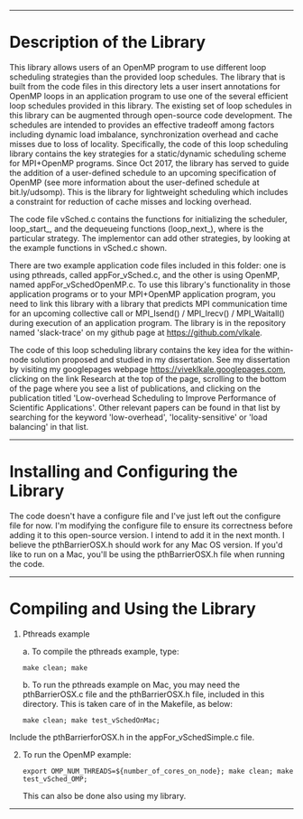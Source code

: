 
---
# Description of the Library

This library allows users of an OpenMP program to use different loop scheduling strategies than the provided loop schedules. The library that is built from the code files in this directory
lets a user insert annotations for OpenMP loops in an application program to use one of the several efficient loop schedules provided in this library. The existing set of loop schedules in this library can be augmented through open-source code development. The schedules are intended to provides an effective tradeoff among factors including dynamic load imbalance, synchronization overhead and cache misses due to loss of locality. Specifically, the code of this loop scheduling library contains the key strategies for a static/dynamic scheduling scheme for MPI+OpenMP programs. Since Oct 2017, the library has served to guide the addition of a user-defined schedule to an upcoming specification of OpenMP (see more information about the user-defined schedule at bit.ly/udsomp). This is the library for lightweight scheduling which includes a constraint for reduction of cache misses and locking overhead.

The code file vSched.c contains the functions for initializing the scheduler, loop_start_<strat>, and the dequeueing functions
(loop_next_<strat>), where <strat> is the particular strategy. The implementor can add other strategies, by looking at the 
example functions in vSched.c shown.

There are two example application code files included in this folder: one is using pthreads, called appFor_vSched.c, and the other is using OpenMP, named appFor_vSchedOpenMP.c. To use this library's functionality in those application programs or to your MPI+OpenMP application program, you need to link this library with a library that predicts MPI communication time for an upcoming collective call or MPI_Isend() / MPI_Irecv() / MPI_Waitall() during execution of an application program. The library is in the repository named 'slack-trace' on my github page at https://github.com/vlkale.

The code of this loop scheduling library contains the key idea for the within-node solution proposed and studied in my dissertation. See my dissertation by visiting my googlepages webpage https://viveklkale.googlepages.com, clicking on the link Research at the top of the page, scrolling to the bottom of the page where you see a list of publications, and clicking on the publication titled 'Low-overhead Scheduling to Improve Performance of Scientific Applications'. Other relevant papers can be found in that list by searching for the keyword 'low-overhead', 'locality-sensitive' or 'load balancing' in that list.

---

# Installing and Configuring the Library

The code doesn't have a configure file and I've just left out the configure file for now. I'm modifying the configure file to ensure its correctness before adding it to this open-source version. I intend to add it in the next month. I believe the
pthBarrierOSX.h should work for any Mac OS version. If you'd like to run on a Mac, you'll be using the pthBarrierOSX.h file when running the code.


---

# Compiling and Using the Library

1. Pthreads example
 
    a. To compile the pthreads example, type:
 
       make clean; make

    b. To run the pthreads example on Mac, you may need the pthBarrierOSX.c file and the pthBarrierOSX.h file, included in this directory. This is taken care of in the Makefile, as below:

       make clean; make test_vSchedOnMac; 
  
  
Include the pthBarrierforOSX.h in the appFor_vSchedSimple.c file.


2. To run the OpenMP example:


       export OMP_NUM_THREADS=${number_of_cores_on_node}; make clean; make test_vSched_OMP; 
   

   This can also be done also using my library.

---

